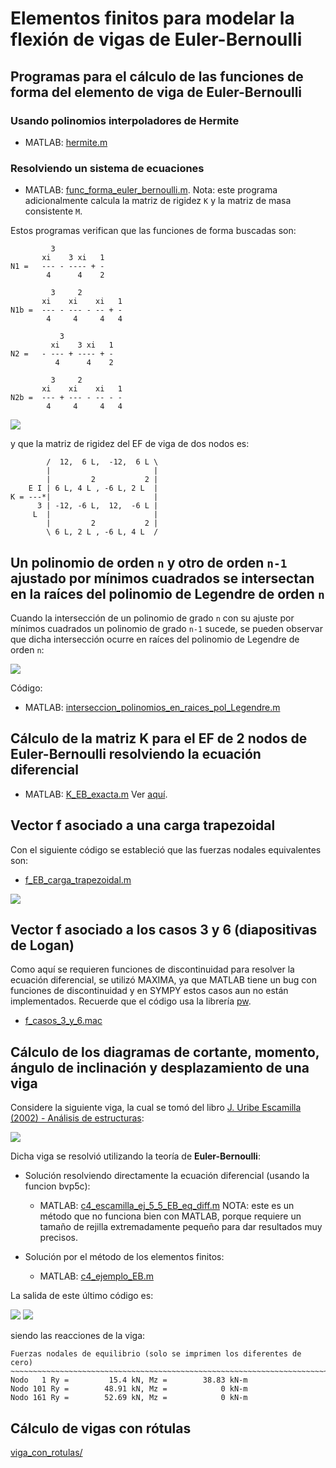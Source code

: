 # Elementos finitos para modelar la flexión de vigas de Euler-Bernoulli

## Programas para el cálculo de las funciones de forma del elemento de viga de Euler-Bernoulli

### Usando polinomios interpoladores de Hermite
* MATLAB: [hermite.m](hermite.m)

### Resolviendo un sistema de ecuaciones
* MATLAB: [func_forma_euler_bernoulli.m](func_forma_euler_bernoulli.m). Nota: este programa adicionalmente calcula la matriz de rigidez `K` y la matriz de masa consistente `M`.

Estos programas verifican que las funciones de forma buscadas son:
```
         3
       xi    3 xi   1
N1 =   --- - ---- + -
        4      4    2

         3     2
       xi    xi    xi   1
N1b =  --- - --- - -- + -
        4     4     4   4

           3
         xi    3 xi   1
N2 =   - --- + ---- + -
          4      4    2

         3     2
       xi    xi    xi   1
N2b =  --- + --- - -- - -
        4     4     4   4
```
<img src="figs/funciones_forma_hermitianas.svg">

y que la matriz de rigidez del EF de viga de dos nodos es:
```
        /  12,  6 L,  -12,  6 L \
        |                       |
        |         2           2 |
    E I | 6 L, 4 L , -6 L, 2 L  |
K = ---*|                       |
      3 | -12, -6 L,  12,  -6 L |
     L  |                       |
        |         2           2 |
        \ 6 L, 2 L , -6 L, 4 L  /
```

## Un polinomio de orden `n` y otro de orden `n-1` ajustado por mínimos cuadrados se intersectan en la raíces del polinomio de Legendre de orden `n`

Cuando la intersección de un polinomio de grado `n` con su ajuste por mínimos cuadrados un polinomio de grado `n-1` sucede, se pueden observar que dicha intersección ocurre en raíces del polinomio de Legendre de orden `n`:

<img src="../../2D/extrapolacion_de_esfuerzos/figs/interseccion_polinomios_en_raices_pol_Legendre.png">

Código:
* MATLAB: [interseccion_polinomios_en_raices_pol_Legendre.m](../../2D/extrapolacion_de_esfuerzos/interseccion_polinomios_en_raices_pol_Legendre.m)

##  Cálculo de la matriz K para el EF de 2 nodos de Euler-Bernoulli resolviendo la ecuación diferencial
* MATLAB: [K_EB_exacta.m](K_EB_exacta.m)
Ver [aquí](../../repaso_matricial/portico_2d/deduccion_K_y_fe_elemento_portico_2D/).

## Vector f asociado a una carga trapezoidal
Con el siguiente código se estableció que las fuerzas nodales equivalentes son:
* [f_EB_carga_trapezoidal.m](f_EB_carga_trapezoidal.m)
<img src="figs/viga_carga_trapezoidal.svg">

## Vector f asociado a los casos 3 y 6 (diapositivas de Logan)
Como aquí se requieren funciones de discontinuidad para resolver la ecuación diferencial, se utilizó MAXIMA, ya que MATLAB tiene un bug con funciones de discontinuidad y en SYMPY estos casos aun no están implementados. Recuerde que el código usa la librería [pw](https://sourceforge.net/projects/piecewisefunc/).
* [f_casos_3_y_6.mac](f_casos_3_y_6.mac)

## Cálculo de los diagramas de cortante, momento, ángulo de inclinación y desplazamiento de una viga

Considere la siguiente viga, la cual se tomó del libro [J. Uribe Escamilla (2002) - Análisis de estructuras](https://www.researchgate.net/publication/31754481_Analisis_de_estructuras_J_Uribe_Escamilla):

<img src="resolviendo_la_ecuacion_diferencial/c4_escamilla_ej_5_5.png">

Dicha viga se resolvió utilizando la teoría de **Euler-Bernoulli**:

* Solución resolviendo directamente la ecuación diferencial (usando la funcion bvp5c): 
  * MATLAB: [c4_escamilla_ej_5_5_EB_eq_diff.m](resolviendo_la_ecuacion_diferencial/c4_escamilla_ej_5_5_EB_eq_diff.m) NOTA: este es un método que no funciona bien con MATLAB, porque requiere un tamaño de rejilla extremadamente pequeño para dar resultados muy precisos.

* Solución por el método de los elementos finitos:
  * MATLAB: [c4_ejemplo_EB.m](c4_ejemplo_EB.m)

La salida de este último código es:

<img src="../ejemplos/figs/c4_ejemplo_EB_v_theta.svg">

<img src="../ejemplos/figs/c4_ejemplo_EB_M_V.svg">

siendo las reacciones de la viga:
```
Fuerzas nodales de equilibrio (solo se imprimen los diferentes de cero)
~~~~~~~~~~~~~~~~~~~~~~~~~~~~~~~~~~~~~~~~~~~~~~~~~~~~~~~~~~~~~~~~~~~~~~~
Nodo   1 Ry =         15.4 kN, Mz =        38.83 kN-m
Nodo 101 Ry =        48.91 kN, Mz =            0 kN-m
Nodo 161 Ry =        52.69 kN, Mz =            0 kN-m
```
## Cálculo de vigas con rótulas

[viga_con_rotulas/](viga_con_rotulas)